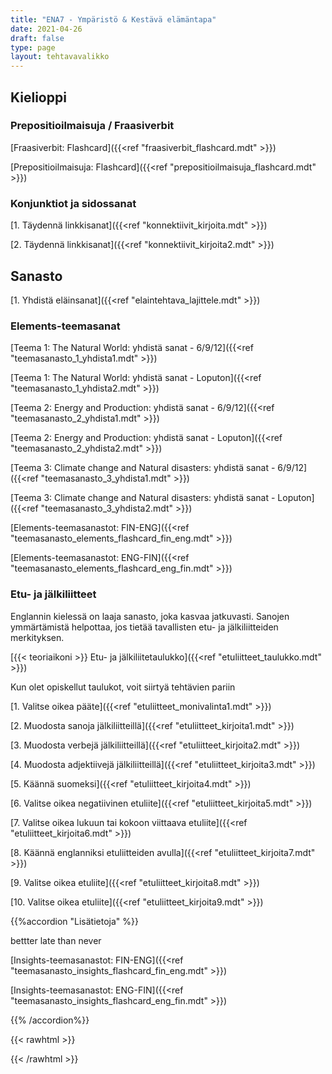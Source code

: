 ```yaml
---
title: "ENA7 - Ympäristö & Kestävä elämäntapa"
date: 2021-04-26
draft: false
type: page
layout: tehtavavalikko
---
```


## Kielioppi
### Prepositioilmaisuja / Fraasiverbit
[Fraasiverbit: Flashcard]({{<ref "fraasiverbit_flashcard.mdt" >}})

[Prepositioilmaisuja: Flashcard]({{<ref "prepositioilmaisuja_flashcard.mdt" >}})

### Konjunktiot ja sidossanat
[1. Täydennä linkkisanat]({{<ref "konnektiivit_kirjoita.mdt" >}})

[2. Täydennä linkkisanat]({{<ref "konnektiivit_kirjoita2.mdt" >}})

## Sanasto 

[1. Yhdistä eläinsanat]({{<ref "elaintehtava_lajittele.mdt" >}})

### Elements-teemasanat

[Teema 1: The Natural World: yhdistä sanat - 6/9/12]({{<ref "teemasanasto_1_yhdista1.mdt" >}})

[Teema 1: The Natural World: yhdistä sanat - Loputon]({{<ref "teemasanasto_1_yhdista2.mdt" >}})

[Teema 2: Energy and Production: yhdistä sanat - 6/9/12]({{<ref "teemasanasto_2_yhdista1.mdt" >}})

[Teema 2: Energy and Production: yhdistä sanat - Loputon]({{<ref "teemasanasto_2_yhdista2.mdt" >}})

[Teema 3: Climate change and Natural disasters: yhdistä sanat - 6/9/12]({{<ref "teemasanasto_3_yhdista1.mdt" >}})

[Teema 3: Climate change and Natural disasters: yhdistä sanat - Loputon]({{<ref "teemasanasto_3_yhdista2.mdt" >}})

[Elements-teemasanastot: FIN-ENG]({{<ref "teemasanasto_elements_flashcard_fin_eng.mdt" >}})

[Elements-teemasanastot: ENG-FIN]({{<ref "teemasanasto_elements_flashcard_eng_fin.mdt" >}})



### Etu- ja jälkiliitteet

Englannin kielessä on laaja sanasto, joka kasvaa jatkuvasti. Sanojen ymmärtämistä helpottaa, jos tietää tavallisten etu- ja jälkiliitteiden merkityksen.

[{{< teoriaikoni >}} Etu- ja jälkiliitetaulukko]({{<ref "etuliitteet_taulukko.mdt" >}})

Kun olet opiskellut taulukot, voit siirtyä tehtävien pariin

[1. Valitse oikea pääte]({{<ref "etuliitteet_monivalinta1.mdt" >}})

[2. Muodosta sanoja jälkiliitteillä]({{<ref "etuliitteet_kirjoita1.mdt" >}})

[3. Muodosta verbejä jälkiliitteillä]({{<ref "etuliitteet_kirjoita2.mdt" >}})

[4. Muodosta adjektiivejä jälkiliitteillä]({{<ref "etuliitteet_kirjoita3.mdt" >}})

[5. Käännä suomeksi]({{<ref "etuliitteet_kirjoita4.mdt" >}})

[6. Valitse oikea negatiivinen etuliite]({{<ref "etuliitteet_kirjoita5.mdt" >}})

[7. Valitse oikea lukuun tai kokoon viittaava etuliite]({{<ref "etuliitteet_kirjoita6.mdt" >}})

[8. Käännä englanniksi etuliitteiden avulla]({{<ref "etuliitteet_kirjoita7.mdt" >}}) 

[9. Valitse oikea etuliite]({{<ref "etuliitteet_kirjoita8.mdt" >}}) 

[10. Valitse oikea etuliite]({{<ref "etuliitteet_kirjoita9.mdt" >}}) 



{{%accordion "Lisätietoja" %}}

bettter late than never

[Insights-teemasanastot: FIN-ENG]({{<ref "teemasanasto_insights_flashcard_fin_eng.mdt" >}})

[Insights-teemasanastot: ENG-FIN]({{<ref "teemasanasto_insights_flashcard_eng_fin.mdt" >}})

{{% /accordion%}}



{{< rawhtml >}}
<style>
#hello{
    background: url(/img/kansikuvat/kurssivalikot/ena7.jpg)
}

#hello h {
    font-size: 2.5em!important;
}
</style>
{{< /rawhtml >}}
